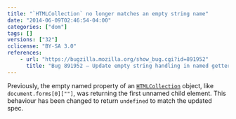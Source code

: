 ```yaml
---
title: "`HTMLCollection` no longer matches an empty string name"
date: "2014-06-09T02:46:54-04:00"
categories: ["dom"]
tags: []
versions: ["32"]
cclicense: "BY-SA 3.0"
references:
    - url: "https://bugzilla.mozilla.org/show_bug.cgi?id=891952"
      title: "Bug 891952 – Update empty string handling in named getters to spec changes"
---
```

Previously, the empty named property of an [`HTMLCollection`](https://developer.mozilla.org/docs/Web/API/HTMLCollection) object, like `document.forms[0][""]`, was returning the first unnamed child element. This behaviour has been changed to return `undefined` to match the updated spec.
